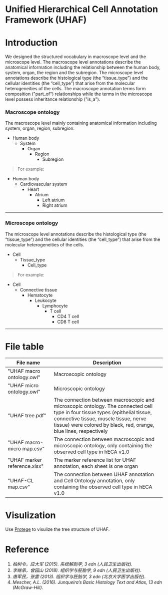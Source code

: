 **U**nified **H**ierarchical Cell **A**nnotation **F**ramework (UHAF)
========

# Introduction

We designed the structured vocabulary in macroscope level and the microscope level. The macroscope level annotations describe the anatomical information including the relationship between the human body, system, organ, the region and the subregion. The microscope level annotations describe the histological type (the “tissue_type”) and the cellular identities (the “cell_type”) that arise from the molecular heterogeneities of the cells. The macroscope annotation terms form composition ("part_of") relationships while the terms in the microscope level possess inheritance relationship ("is_a"). 


### Macroscope ontology

The macroscope level mainly containing anatomical information including system, organ, region, subregion.
- Human body
  - System
    - Organ
      - Region
        - Subregion 
> For example:
- Human body
  - Cardiovascular system
    - Heart
      - Atrium
        - Left atrium
        - Right atrium
-------


### Microscope ontology

The microscope level annotations describe the histological type (the “tissue_type”) and the cellular identities (the “cell_type”) that arise from the molecular heterogeneities of the cells.
- Cell
  - Tissue_type
    - Cell_type
> For example:
- Cell
  - Connective tissue
    - Hematocyte
      - Leukocyte
        - Lymphocyte
           - T cell
             - CD4 T cell
             - CD8 T cell
-------


# File table 
| File name | Description |
| --------- | ----------- |
| "UHAF macro ontology.owl" | Macroscopic ontology |
| "UHAF micro ontology.owl" | Microscopic ontology |
| "UHAF tree.pdf" | The connection between macroscopic and microscopic ontology. The connected cell type in four tissue types (epithelial tissue, connective tissue, muscle tissue, nerve tissue) were colored by black, red, orange, blue lines, respectively |
| "UHAF macro-micro map.csv" | The connection between macroscopic and microscopic ontology, only containing the observed cell type in hECA v1.0 |
| "UHAF marker reference.xlsx" | The marker reference list for UHAF annotation, each sheet is one organ |
| "UHAF-CL map.csv" | The connection between UHAF annotation and Cell Ontology annotation, only containing the observed cell type in hECA v1.0 |


# Visulization

Use [Protege](https://protege.stanford.edu/) to visulize the tree structure of UHAF.


# Reference

1. *柏树令，应大军 (2015). 系统解剖学, 3 edn (人民卫生出版社).*
2. *李继承，曾园山 (2018). 组织学与胚胎学, 9 edn (人民卫生出版社).*
3. *唐军民，张雷 (2013). 组织学与胚胎学, 3 edn (北京大学医学出版社).*
4. *Mescher, A.L. (2016). Junqueira’s Basic Histology Text and Atlas, 13 edn (McGraw-Hill).*

